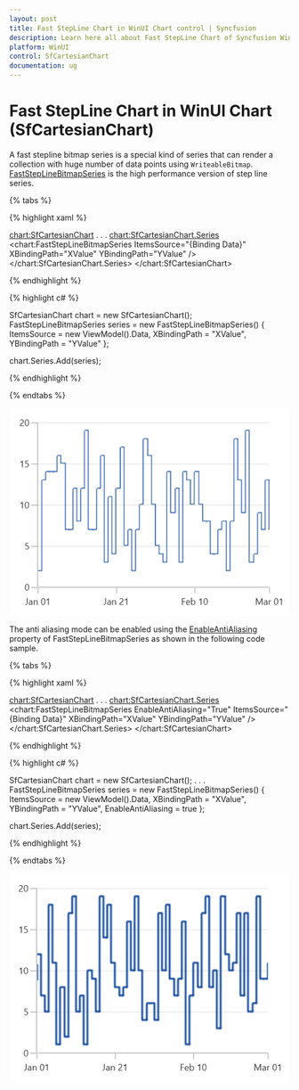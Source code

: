 ```yaml
---
layout: post
title: Fast StepLine Chart in WinUI Chart control | Syncfusion
description: Learn here all about Fast StepLine Chart of Syncfusion WinUI Chart(SfCartesianChart) control and more.
platform: WinUI
control: SfCartesianChart
documentation: ug
---
```


# Fast StepLine Chart in WinUI Chart (SfCartesianChart)

A fast stepline bitmap series is a special kind of series that can render a collection with huge number of data points using `WriteableBitmap`. [FastStepLineBitmapSeries]() is the high performance version of step line series.

{% tabs %}

{% highlight xaml %}

<chart:SfCartesianChart>
. . .
    <chart:SfCartesianChart.Series>
        <chart:FastStepLineBitmapSeries ItemsSource="{Binding Data}" XBindingPath="XValue" YBindingPath="YValue" />
    </chart:SfCartesianChart.Series>
</chart:SfCartesianChart>

{% endhighlight %}

{% highlight c# %}

SfCartesianChart chart = new SfCartesianChart();
FastStepLineBitmapSeries series = new FastStepLineBitmapSeries()
{
    ItemsSource = new ViewModel().Data,
    XBindingPath = "XValue",
    YBindingPath = "YValue"
};

chart.Series.Add(series);

{% endhighlight %}

{% endtabs %}

![FastStepLineBitmap chart type in WinUI Chart](FastChart_images/faststeplinebitmap_chart.png)

The anti aliasing mode can be enabled using the [EnableAntiAliasing]() property of FastStepLineBitmapSeries as shown in the following code sample.

{% tabs %}

{% highlight xaml %}

<chart:SfCartesianChart>
. . .
    <chart:SfCartesianChart.Series>
        <chart:FastStepLineBitmapSeries EnableAntiAliasing="True" ItemsSource="{Binding Data}" XBindingPath="XValue" YBindingPath="YValue" />
    </chart:SfCartesianChart.Series>
</chart:SfCartesianChart>

{% endhighlight %}

{% highlight c# %}

SfCartesianChart chart = new SfCartesianChart();
. . .
FastStepLineBitmapSeries series = new FastStepLineBitmapSeries()
{
    ItemsSource = new ViewModel().Data,
    XBindingPath = "XValue",
    YBindingPath = "YValue",
    EnableAntiAliasing = true
};

chart.Series.Add(series);

{% endhighlight %}

{% endtabs %}

![AntiAliasing support for FastStepLineBitmap chart type in WinUI Chart](FastChart_images/faststeplinebitmap_chart_antialiasing.png)
